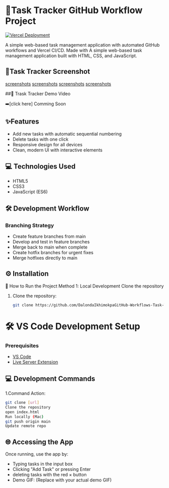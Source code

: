 # 🚀Task Tracker GitHub Workflow Project

[![Vercel Deployment](https://img.shields.io/badge/Deployed_on-Vercel-black?logo=vercel)](https://your-vercel-app.vercel.app)

A simple web-based task management application with automated GitHub workflows and Vercel CI/CD. Made with A simple web-based task management application built with HTML, CSS, and JavaScript.

## 📸Task Tracker Screenshot

[screenshots](/assets/screenshots/Screenshot%202025-05-16%20at%207.11.37 AM.png)
[screenshots](/assets/screenshots/Screenshot%202025-05-16%20at%208.52.04 AM.png)
[screenshots](/assets/screenshots/Screenshot%202025-05-16%20at%209.39.44 AM.png)
[screenshots](/assets/screenshots/Screenshot%202025-05-16%20at%209.39.35 AM.png)

##📀 Trask Tracker Demo Video

➡️[click here] Comming Soon

## ✨Features

- Add new tasks with automatic sequential numbering
- Delete tasks with one click
- Responsive design for all devices
- Clean, modern UI with interactive elements

## 💻 Technologies Used

- HTML5
- CSS3
- JavaScript (ES6)

## 🛠 Development Workflow

### Branching Strategy

- Create feature branches from main
- Develop and test in feature branches
- Merge back to main when complete
- Create hotfix branches for urgent fixes
- Merge hotfixes directly to main

## ⚙️ Installation

🚀 How to Run the Project
Method 1:
Local Development Clone the repository

1. Clone the repository:
   ```bash
   git clone https://github.com/DalondaIkhimokpaGitHub-Workflows-Task-Tracker.git    ```

   ```

# 🛠️ VS Code Development Setup

### Prerequisites

- [VS Code](https://code.visualstudio.com/)
- [Live Server Extension](https://marketplace.visualstudio.com/items?itemName=ritwickdey.LiveServer)

## 💻 Development Commands
   1.Command Action:
   ```bash
   git clone [url]
   Clone the repository
   open index.html
   Run locally (Mac)
   git push origin main	
   Update remote repo

 ```
  
## 🌐 Accessing the App

Once running, use the app by:

- Typing tasks in the input box
- Clicking "Add Task" or pressing Enter
- deleting tasks with the red × button
- Demo GIF: (Replace with your actual demo GIF)
